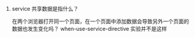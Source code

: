 1. service 共享数据是指什么？ 

	在两个浏览器打开同一个页面，在一个页面中添加数据会导致另外一个页面的数据也发生变化吗？
		when-use-service-directive 实验并不是这样

